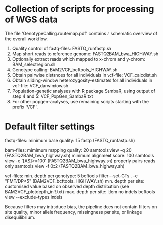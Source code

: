 # Collection of scripts for processing of WGS data
The file 'GenotypeCalling.routemap.pdf' contains a schematic overview of the overall workflow.

1. Quality control of fastq-files: FASTQ_runfastp.sh
2. Map short reads to reference genome: FASTQ2BAM_bwa_HIGHWAY.sh
3. Optionally extract reads which mapped to x-chrom and y-chrom: BAM_selectregion.sh
4. Genotype calling: BAM2VCF_bcftools_HIGHWAY.sh
5. Obtain pairwise distances for all individuals in vcf-file: VCF_calcdist.sh
6. Obtain sliding-window heterozygosity-estimates for all individuals in vcf-file: VCF_darwindow.sh
7. Population-genetic analyses with R package SambaR, using output of step 4 and 5: VCF_PopGen_SambaR.txt
8. For other popgen-analyses, use remaining scripts starting with the prefix 'VCF'.

# Default filter settings
fastq-files:
minimum base quality: 15        fastp (FASTQ_runfastp.sh)

bam-files:
mimimum mapping quality: 20     samtools view -q 20 (FASTQ2BAM_bwa_highway.sh)
minimum alignment score: 100    samtools view -e '[AS]>=100' (FASTQ2BAM_bwa_highway.sh)
properly pairs reads only       samtools view -f 0x2 (FASTQ2BAM_bwa_highway.sh)

vcf-files:
min. depth per genotype: 5      bcftools filter --set-GTs . -e "FMT/DP<5" (BAM2VCF_bcftools_HIGHWAY.sh)
min. depth per site:            customised value based on observed depth distribution (see BAM2VCF_plotdepth_inR.txt)
max. depth per site:            idem
no indels                       bcftools view --exclude-types indels

Because filters may introduce bias, the pipeline does not contain filters on site quality, minor allele frequency, missingness per site, or linkage disequilibrium.

